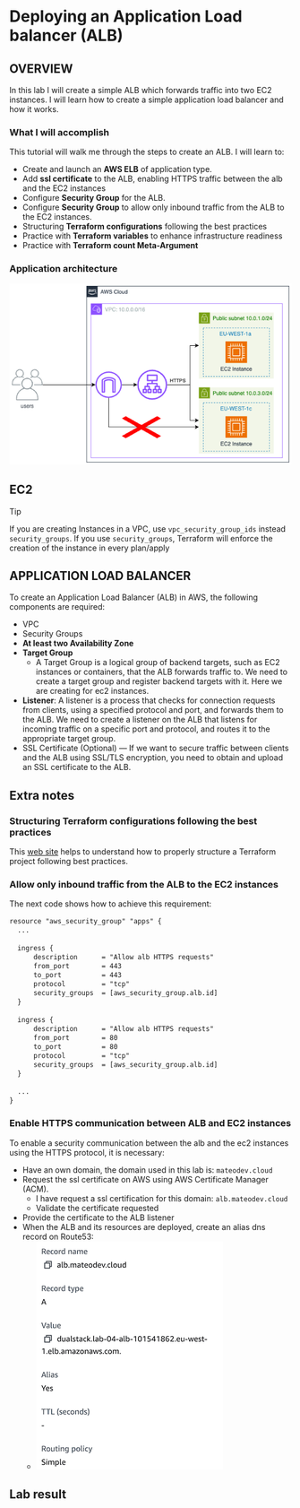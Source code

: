 # Deploying an Application Load balancer (ALB)

## OVERVIEW

In this lab I will create a simple ALB which forwards traffic into two EC2 instances.
I will learn how to create a simple application load balancer and how it works.

### What I will accomplish

This tutorial will walk me through the steps to create an ALB. I will learn to:

- Create and launch an **AWS ELB** of application type.
- Add **ssl certificate** to the ALB, enabling HTTPS traffic between the alb and the EC2 instances
- Configure **Security Group** for the ALB.
- Configure **Security Group** to allow only inbound traffic from the ALB to the EC2 instances.
- Structuring **Terraform configurations** following the best practices
- Practice with **Terraform variables** to enhance infrastructure readiness
- Practice with **Terraform count Meta-Argument**

### Application architecture       

![](/hands_on_4/resources/alb_architecture.png)

## EC2 

> [!TIP]
> If you are creating Instances in a VPC, use `vpc_security_group_ids` instead `security_groups`. If you use `security_groups`, Terraform will enforce the creation of the instance in every plan/apply

## APPLICATION LOAD BALANCER

To create an Application Load Balancer (ALB) in AWS, the following components are required:

- VPC
- Security Groups
- **At least two Availability Zone**
- **Target Group**
  - A Target Group is a logical group of backend targets, such as EC2 instances or containers, that the ALB forwards traffic to. We need to create a target group and register backend targets with it. Here we are creating for ec2 instances.
- **Listener**: A listener is a process that checks for connection requests from clients, using a specified protocol and port, and forwards them to the ALB. We need to create a listener on the ALB that listens for incoming traffic on a specific port and protocol, and routes it to the appropriate target group.
- SSL Certificate (Optional) — If we want to secure traffic between clients and the ALB using SSL/TLS encryption, you need to obtain and upload an SSL certificate to the ALB.

## Extra notes

### Structuring **Terraform configurations** following the best practices

This [web site](https://www.terraform-best-practices.com/examples/terraform/small-size-infrastructure) helps to understand how to properly structure a Terraform project following best practices.

### Allow only inbound traffic from the ALB to the EC2 instances

The next code shows how to achieve this requirement:

```
resource "aws_security_group" "apps" {
  ...

  ingress {
      description      = "Allow alb HTTPS requests"
      from_port        = 443
      to_port          = 443
      protocol         = "tcp"
      security_groups  = [aws_security_group.alb.id]
  }

  ingress {
      description      = "Allow alb HTTPS requests"
      from_port        = 80
      to_port          = 80
      protocol         = "tcp"
      security_groups  = [aws_security_group.alb.id]
  }

  ...
}
```

### Enable HTTPS communication between ALB and EC2 instances

To enable a security communication between the alb and the ec2 instances using the HTTPS protocol, it is necessary:

- Have an own domain, the domain used in this lab is: `mateodev.cloud`
- Request the ssl certificate on AWS using AWS Certificate Manager (ACM).
  - I have request a ssl certification for this domain: `alb.mateodev.cloud`
  - Validate the certificate requested
- Provide the certificate to the ALB listener
- When the ALB and its resources are deployed, create an alias dns record on Route53:
  - ![](/hands_on_4/resources/alias_dns_record.png)

## Lab result

